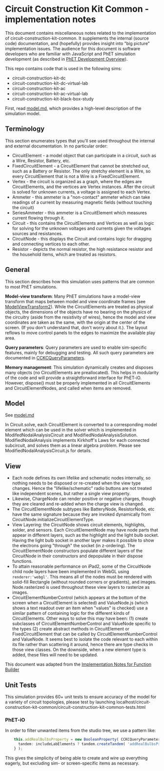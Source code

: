 # Circuit Construction Kit Common - implementation notes

This document contains miscellaneous notes related to the implementation of circuit-construction-kit-common. It
supplements the internal (source code) documentation, and (hopefully) provides insight into "big picture" implementation
issues. The audience for this document is software developers who are familiar with JavaScript and PhET simulation
development (as described
in [PhET Development Overview](https://github.com/phetsims/phet-info/blob/main/doc/phet-development-overview.md)).

This repo contains code that is used in the following sims:

* circuit-construction-kit-dc
* circuit-construction-kit-dc-virtual-lab
* circuit-construction-kit-ac
* circuit-construction-kit-ac-virtual-lab
* circuit-construction-kit-black-box-study

First, read [model.md](https://github.com/phetsims/circuit-construction-kit-common/blob/main/doc/model.md), which
provides a high-level description of the simulation model.

## Terminology

This section enumerates types that you'll see used throughout the internal and external documentation. In no particular
order:

* CircuitElement - a model object that can participate in a circuit, such as a Wire, Resistor, Battery, etc.
* FixedCircuitElement - a CircuitElement that cannot be stretched out, such as a Battery or Resistor. The only
  stretchy element is a Wire, so every CircuitElement that is not a Wire is a FixedCircuitElement.
* Vertex - the circuit is organized as a graph, where the edges are CircuitElements, and the vertices are Vertex
  instances. After the circuit is solved for unknown currents, a voltage is assigned to each Vertex.
* Ammeter - this ammeter is a "non-contact" ammeter which can take readings of a current by measuring magnetic fields
  (without touching the circuit)
* SeriesAmmeter - this ammeter is a CircuitElement which measures current flowing through it.
* Circuit - this contains the CircuitElements and Vertices as well as logic for solving for the unknown voltages
  and currents given the voltages sources and resistances.
* CircuitNode - this displays the Circuit and contains logic for dragging and connecting vertices to each other.
* Resistor - depicts the normal resistor, the high resistance resistor and the household items, which are treated
  as resistors.

## General

This section describes how this simulation uses patterns that are common to most PhET simulations.

**Model-view transform**: Many PhET simulations have a model-view transform that maps between model and view coordinate
frames (see [ModelViewTransform2](https://github.com/phetsims/phetcommon/blob/main/js/view/ModelViewTransform2.js)).
While the CircuitElements are treated as physical objects, the dimensions of the objects have no bearing on the physics
of the circuitry (aside from the resistivity of wires), hence the model and view coordinates are taken as the same, with
the origin at the center of the screen. (If you don't understand that, don't worry about it.). The layout reflows to
move control panels to the edges to maximize the available play area.

**Query parameters**: Query parameters are used to enable sim-specific features, mainly for debugging and
testing. All such query parameters are documented in
[CCKCQueryParameters](https://github.com/phetsims/circuit-construction-kit-common/blob/main/js/CCKCQueryParameters.js).

**Memory management**: This simulation dynamically creates and disposes many objects (no CircuitElements are
preallocated).
This helps in modularity of the code and will provide a straightforward interface for PhET-iO. However, dispose()
must be properly implemented in all CircuitElements and CircuitElementNodes, and called when items are removed.

## Model

See [model.md](https://github.com/phetsims/circuit-construction-kit-common/blob/main/doc/model.md)

In Circuit.solve, each CircuitElement is converted to a corresponding model element which can be used in the solver
which
is implemented in ModifedNodalAnalysisCircuit and ModifiedNodalAnalysisSolution. ModifiedNodalAnalysis implements
Kirkhoff's Laws for each connected subcircuit, and solves them as a linear algebra problem. Please see
ModifiedNodalAnalysisCircuit.js
for details.

## View

* Each node defines its own lifelike and schematic nodes internally, so nothing needs to be disposed or re-created when
  the view type changes. Hence the "lifelike/schematic" radio buttons are not treated like independent scenes, but
  rather a single view property.
* Likewise, ChargeNode can render positive or negative charges, though they are cleared and re-added when the charge
  view
  is changed.
* The CircuitElementNode subtypes like BatteryNode, ResistorNode, etc have the same signature because they are invoked
  dynamically from CircuitNode.initializeCircuitElementType.
* View Layering: the CircuitNode shows circuit elements, highlights, solder, and sensors. Each CircuitElementNode
  may have node parts that appear in different layers, such as the highlight and the light bulb socket. Having the light
  bulb socket in another layer makes it possible to show the electrons going "through" the socket (in z-ordering). The
  CircuitElementNode constructors populate different layers of the CircuitNode in their constructors and depopulate
  in their dispose functions.
* To attain reasonable performance on iPad2, some of the CircuitNode child node layers have been implemented in
  WebGL using `renderer:'webgl'`. This means all of the nodes must be rendered with solid-fill Rectangle (without
  rounded
  corners or gradients), and images. Node.rasterized is used throughout these view layers to rasterize as
  images.
* CircuitElementNumberControl (which appears at the bottom of the screen when a CircuitElement is selected) and
  ValueNode.js (which shows a text readout over an item when "values" is checked) use a similar pattern of containing
  logic for the different kinds of CircuitElements. Other ways to solve this may have been:
  (1) create subclasses of CircuitElementNumberControl and ValueNode specific to the types
  (2) create abstract methods in CircuitElement or FixedCircuitElement that can be called by CircuitElementNumberControl
  and ValueNode.
  It seems best to isolate the code relevant to each within its file rather than scattering it around, hence there are
  type checks in those view classes. On the downside, when a new element type is added, these files will need to be
  updated.

This document was adapted from
the [Implementation Notes for Function Builder](https://github.com/phetsims/function-builder/blob/main/doc/implementation-notes.md)

## Unit Tests

This simulation provides 60+ unit tests to ensure accuracy of the model for a variety of circuit topologies, please
test by launching localhost/circuit-construction-kit-common/circuit-construction-kit-common-tests.html

### PhET-iO

In order to filter unwanted items from the studio tree, we use a pattern like:

```ts
    this.addRealBulbsProperty = new BooleanProperty( CCKCQueryParameters.addRealBulbs, {
      tandem: includeLabElements ? tandem.createTandem( 'addRealBulbsProperty' ) : Tandem.OPT_OUT
    } );
```

This gives the simplicity of being able to create and wire up everything eagerly, but excluding sim- or screen-specific
items as necessary.